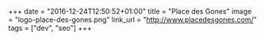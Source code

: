 +++
date = "2016-12-24T12:50:52+01:00"
title = "Place des Gones"
image = "logo-place-des-gones.png"
link_url = "http://www.placedesgones.com/"
tags = ["dev", "seo"]
+++

